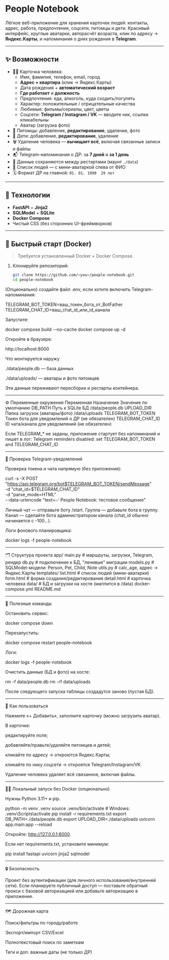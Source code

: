 # People Notebook

Лёгкое веб-приложение для хранения карточек людей: контакты, адрес, работа, предпочтения, соцсети, питомцы и дети. Красивый интерфейс, круглые аватарки, авторасчёт возраста, клик по адресу → **Яндекс.Карты**, и напоминания о днях рождения в **Telegram**.

---

## ✨ Возможности

- 🧑‍💼 Карточка человека:
  - Имя, фамилия, телефон, email, город
  - **Адрес + квартира** (клик → Яндекс.Карты)
  - Дата рождения + **автоматический возраст**
  - **Где работает** и **должность**
  - Предпочтения: еда, алкоголь, куда сходить/погулять
  - Характер: положительные / отрицательные качества
  - Любимые: фильмы/сериалы, цвет, цветы
  - Соцсети: **Telegram / Instagram / VK** — вводите ник, ссылки кликабельны
  - Аватар (загрузка фото)
- 🐶 Питомцы: добавление, **редактирование**, удаление, фото
- 👶 Дети: добавление, **редактирование**, удаление
- 🗑️ Удаление человека — **вычищает всё**, включая связанные записи и файлы
- 📬 Telegram-напоминания о ДР: за **7 дней** и **за 1 день**
- 💾 Данные сохраняются между рестартами (маунт `./data`)
- 🧭 Список людей — с мини-аватаркой слева от ФИО
- 🗓 Формат ДР на главной: `01. 01. 1990  29 лет`

---

## 🧱 Технологии

- **FastAPI** + **Jinja2**
- **SQLModel** + **SQLite**
- **Docker Compose**
- Чистый CSS (без сторонних UI-фреймворков)

---

## 🚀 Быстрый старт (Docker)

> Требуется установленный Docker + Docker Compose.

1. Клонируйте репозиторий:
   ```bash
   git clone https://github.com/<you>/people-notebook.git
   cd people-notebook


(Опционально) создайте файл .env, если хотите включить Telegram-напоминания:

TELEGRAM_BOT_TOKEN=ваш_токен_бота_от_BotFather
TELEGRAM_CHAT_ID=ваш_chat_id_или_id_канала


Запустите:

docker compose build --no-cache
docker compose up -d


Откройте в браузере:

http://localhost:8000

Что монтируется наружу

./data/people.db — база данных

./data/uploads/ — аватары и фото питомцев

Эти данные переживают пересборки и рестарты контейнера.

---

⚙️ Переменные окружения
Переменная	Назначение	Значение по умолчанию
DB_PATH	Путь к SQLite БД	/data/people.db
UPLOAD_DIR	Папка загрузок (аватары/фото)	/data/uploads
TELEGRAM_BOT_TOKEN	Токен бота для уведомлений о ДР	(не обязателен)
TELEGRAM_CHAT_ID	ID чата/канала для уведомлений	(не обязателен)

Если TELEGRAM_* не заданы, приложение стартует без напоминаний и пишет в лог:
Telegram reminders disabled: set TELEGRAM_BOT_TOKEN and TELEGRAM_CHAT_ID

---

🧪 Проверка Telegram-уведомлений

Проверка токена и чата напрямую (без приложения):

curl -s -X POST "https://api.telegram.org/bot$TELEGRAM_BOT_TOKEN/sendMessage" \
  -d "chat_id=$TELEGRAM_CHAT_ID" \
  -d "parse_mode=HTML" \
  --data-urlencode "text=✅ People Notebook: тестовое сообщение"


Личный чат — отправьте боту /start.
Группа — добавьте бота в группу.
Канал — сделайте бота администратором канала (chat_id обычно начинается с -100…).

Логи фонового планировщика:

docker logs -f people-notebook

---

🗂 Структура проекта
app/
  main.py           # маршруты, загрузки, Telegram, рендер
  db.py             # подключение к БД, "ленивые" миграции
  models.py         # SQLModel-модели: Person, Pet, Child, Note
  utils.py          # calc_age, адрес → Яндекс.Карты
  templates/
    list.html       # список людей (мини-аватарки)
    form.html       # форма создания/редактирования
    detail.html     # карточка человека
data/               # БД и загрузки на хосте (маппится в /data)
docker-compose.yml
README.md

---

🧰 Полезные команды

Остановить сервис:

docker compose down


Перезапустить:

docker compose restart people-notebook


Логи:

docker logs -f people-notebook


Очистить данные (БД и фото) на хосте:

rm -f data/people.db
rm -rf data/uploads


После следующего запуска таблицы создадутся заново (пустая БД).

---

🧭 Как пользоваться

Нажмите «+ Добавить», заполните карточку (можно загрузить аватар).

В карточке:

редактируйте поля;

добавляйте/правьте/удаляйте питомцев и детей;

кликайте по адресу → откроются Яндекс.Карты;

кликайте по нику соцсети → откроется Telegram/Instagram/VK.

Удаление человека удаляет всё связанное, включая файлы.

---

🧑‍💻 Локальный запуск без Docker (опционально)

Нужны Python 3.11+ и pip.

python -m venv .venv
source .venv/bin/activate   # Windows: .venv\Scripts\activate
pip install -r requirements.txt
export DB_PATH=./data/people.db
export UPLOAD_DIR=./data/uploads
uvicorn app.main:app --reload


Откройте: http://127.0.0.1:8000.

Если нет requirements.txt, установите минимум:

pip install fastapi uvicorn jinja2 sqlmodel

---

🔒 Безопасность

Проект без аутентификации (для личного использования/внутренней сети).
Если планируете публичный доступ — поставьте обратный прокси с базовой авторизацией или добавьте авторизацию в приложение.

---

🗺️ Дорожная карта

Поиск/фильтры по городу/работе

Экспорт/импорт CSV/Excel

Полнотекстовый поиск по заметкам

Теги и доп. важные даты (не только ДР)
